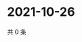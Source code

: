 # 2021-10-26

共 0 条

<!-- BEGIN WEIBO -->
<!-- 最后更新时间 Tue Oct 26 2021 20:22:05 GMT+0800 (China Standard Time) -->

<!-- END WEIBO -->
